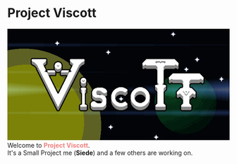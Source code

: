 # Project Viscott
<img src=".\assets\logo.png"/>
Welcome to <b style="color:lightcoral">Project Viscott</b>. <br>
It's a Small Project me (<b>Siede</b>) and a few others are working on. <br>
<b></b>